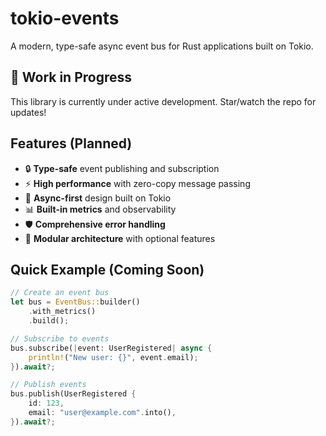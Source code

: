 # tokio-events

A modern, type-safe async event bus for Rust applications built on Tokio.

## 🚧 Work in Progress

This library is currently under active development. Star/watch the repo for updates!

## Features (Planned)

- 🔒 **Type-safe** event publishing and subscription
- ⚡ **High performance** with zero-copy message passing
- 🔄 **Async-first** design built on Tokio
- 📊 **Built-in metrics** and observability
- 🛡️ **Comprehensive error handling**
- 🧩 **Modular architecture** with optional features

## Quick Example (Coming Soon)

```rust
// Create an event bus
let bus = EventBus::builder()
    .with_metrics()
    .build();

// Subscribe to events
bus.subscribe(|event: UserRegistered| async {
    println!("New user: {}", event.email);
}).await?;

// Publish events
bus.publish(UserRegistered {
    id: 123,
    email: "user@example.com".into(),
}).await?;